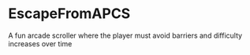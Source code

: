 # EscapeFromAPCS
A fun arcade scroller where the player must avoid barriers and difficulty increases over time
